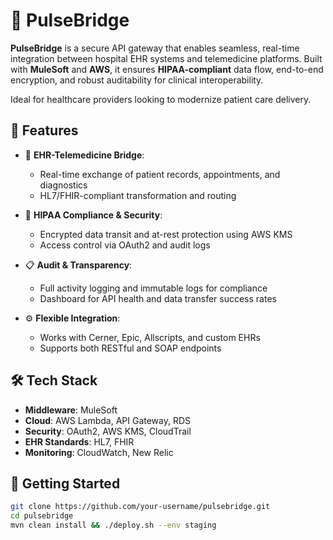 # 🏥 PulseBridge

**PulseBridge** is a secure API gateway that enables seamless, real-time integration between hospital EHR systems and telemedicine platforms. Built with **MuleSoft** and **AWS**, it ensures **HIPAA-compliant** data flow, end-to-end encryption, and robust auditability for clinical interoperability.

Ideal for healthcare providers looking to modernize patient care delivery.

## 📌 Features

- 🔗 **EHR-Telemedicine Bridge**:
  - Real-time exchange of patient records, appointments, and diagnostics
  - HL7/FHIR-compliant transformation and routing

- 🔐 **HIPAA Compliance & Security**:
  - Encrypted data transit and at-rest protection using AWS KMS
  - Access control via OAuth2 and audit logs

- 📋 **Audit & Transparency**:
  - Full activity logging and immutable logs for compliance
  - Dashboard for API health and data transfer success rates

- ⚙️ **Flexible Integration**:
  - Works with Cerner, Epic, Allscripts, and custom EHRs
  - Supports both RESTful and SOAP endpoints

## 🛠️ Tech Stack

- **Middleware**: MuleSoft
- **Cloud**: AWS Lambda, API Gateway, RDS
- **Security**: OAuth2, AWS KMS, CloudTrail
- **EHR Standards**: HL7, FHIR
- **Monitoring**: CloudWatch, New Relic

## 🚀 Getting Started

```bash
git clone https://github.com/your-username/pulsebridge.git
cd pulsebridge
mvn clean install && ./deploy.sh --env staging
